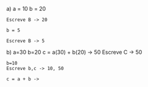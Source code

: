 
a)  a = 10
    b = 20

    Escreve B -> 20
    
    b = 5

    Escreve B -> 5
    
b)  a=30
    b=20
    c = a(30) + b(20) -> 50
    Escreve C -> 50

    b=10
    Escreve b,c -> 10, 50

    c = a + b ->



